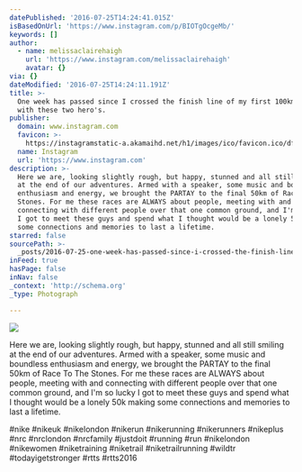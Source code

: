 ```yaml
---
datePublished: '2016-07-25T14:24:41.015Z'
isBasedOnUrl: 'https://www.instagram.com/p/BIOTgOcgeMb/'
keywords: []
author:
  - name: melissaclairehaigh
    url: 'https://www.instagram.com/melissaclairehaigh'
    avatar: {}
via: {}
dateModified: '2016-07-25T14:24:11.191Z'
title: >-
  One week has passed since I crossed the finish line of my first 100km race
  with these two hero's. 
publisher:
  domain: www.instagram.com
  favicon: >-
    https://instagramstatic-a.akamaihd.net/h1/images/ico/favicon.ico/dfa85bb1fd63.ico
  name: Instagram
  url: 'https://www.instagram.com'
description: >-
  Here we are, looking slightly rough, but happy, stunned and all still smiling
  at the end of our adventures. Armed with a speaker, some music and boundless
  enthusiasm and energy, we brought the PARTAY to the final 50km of Race To The
  Stones. For me these races are ALWAYS about people, meeting with and
  connecting with different people over that one common ground, and I'm so lucky
  I got to meet these guys and spend what I thought would be a lonely 50k making
  some connections and memories to last a lifetime. 
starred: false
sourcePath: >-
  _posts/2016-07-25-one-week-has-passed-since-i-crossed-the-finish-line-of-my-fi.md
inFeed: true
hasPage: false
inNav: false
_context: 'http://schema.org'
_type: Photograph

---
```

![](https://imgflo.herokuapp.com/graph/vahj1ThiexotieMo/1d1a41f9f891ffd39784e30e8d34ec66/croprotate.jpg?cropheight=490&cropwidth=640&degrees=0&input=https%3A%2F%2Fscontent.cdninstagram.com%2Ft51.2885-15%2Fs640x640%2Fsh0.08%2Fe35%2F13732166_876869382457623_1413435312_n.jpg%3Fig_cache_key%3DMTMwMTA2MzExOTc3NDI3ODQyNw%253D%253D.2&x=0&y=76)

Here we are, looking slightly rough, but happy, stunned and all still smiling at the end of our adventures. Armed with a speaker, some music and boundless enthusiasm and energy, we brought the PARTAY to the final 50km of Race To The Stones. For me these races are ALWAYS about people, meeting with and connecting with different people over that one common ground, and I'm so lucky I got to meet these guys and spend what I thought would be a lonely 50k making some connections and memories to last a lifetime. 

\#nike \#nikeuk \#nikelondon \#nikerun \#nikerunning \#nikerunners \#nikeplus \#nrc \#nrclondon \#nrcfamily \#justdoit \#running \#run \#nikelondon \#nikewomen \#niketraining \#niketrail \#niketrailrunning \#wildtr \#todayigetstronger \#rtts \#rtts2016